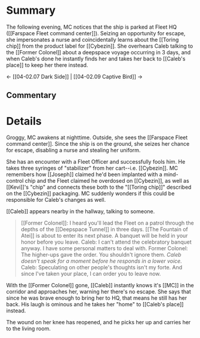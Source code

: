 # Summary
The following evening, MC notices that the ship is parked at Fleet HQ ([[Farspace Fleet command center]]). Seizing an opportunity for escape, she impersonates a nurse and coincidentally learns about the [[Toring chip]] from the product label for [[Cybezin]]. She overhears Caleb talking to the [[Former Colonel]] about a deepspace voyage occurring in 3 days, and when Caleb's done he instantly finds her and takes her back to [[Caleb's place]] to keep her there instead.

← [[04-02.07 Dark Side]] | [[04-02.09 Captive Bird]] →
## Commentary

# Details
Groggy, MC awakens at nighttime. Outside, she sees the [[Farspace Fleet command center]]. Since the ship is on the ground, she seizes her chance for escape, disabling a nurse and stealing her uniform.

She has an encounter with a Fleet Officer and successfully fools him. He takes three syringes of "stabilizer" from her cart--i.e. [[Cybezin]]. MC remembers how [[Joseph]] claimed he'd been implanted with a mind-control chip and the Fleet claimed he overdosed on [[Cybezin]], as well as [[Kevi]]'s "chip" and connects these both to the "[[Toring chip]]" described on the [[Cybezin]] packaging. MC suddenly wonders if this could be responsible for Caleb's changes as well.

[[Caleb]] appears nearby in the hallway, talking to someone.

> [[Former Colonel]]: I heard you'll lead the Fleet on a patrol through the depths of the [[Deepspace Tunnel]] in three days. [[The Fountain of Atei]] is about to enter its next phase. A banquet will be held in your honor before you leave.
> Caleb: I can't attend the celebratory banquet anyway. I have some personal matters to deal with.
> Former Colonel: The higher-ups gave the order. You shouldn't ignore them.
> *Caleb doesn't speak for a moment before he responds in a lower voice.*
> Caleb: Speculating on other people's thoughts isn't my forte. And since l've taken your place, I can order you to leave now.

With the [[Former Colonel]] gone, [[Caleb]] instantly knows it's [[MC]] in the corridor and approaches her, warning her there's no escape. She says that since he was brave enough to bring her to HQ, that means he still has her back. His laugh is ominous and he takes her "home" to [[Caleb's place]] instead.

The wound on her knee has reopened, and he picks her up and carries her to the living room.